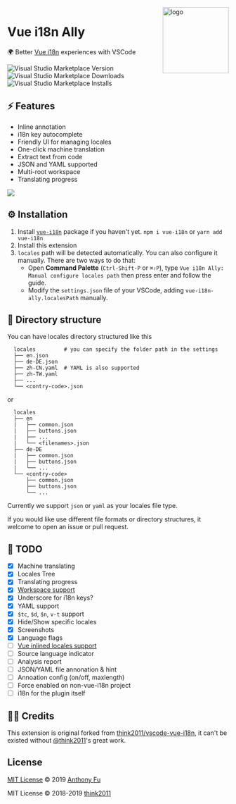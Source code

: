 <img src="https://raw.githubusercontent.com/antfu/vue-i18n-ally/master/static/logo.png" alt="logo" width="150" align="right"/>

# Vue i18n Ally

🌍 Better [Vue i18n](https://github.com/kazupon/vue-i18n) experiences with VSCode

![Visual Studio Marketplace Version](https://img.shields.io/visual-studio-marketplace/v/antfu.vue-i18n-ally.svg?style=flat-square)
![Visual Studio Marketplace Downloads](https://img.shields.io/visual-studio-marketplace/d/antfu.vue-i18n-ally.svg?style=flat-square)
![Visual Studio Marketplace Installs](https://img.shields.io/visual-studio-marketplace/i/antfu.vue-i18n-ally.svg?style=flat-square)


## ⚡ Features

- Inline annotation
- i18n key autocomplete
- Friendly UI for managing locales
- One-click machine translation
- Extract text from code
- JSON and YAML supported
- Multi-root workspace
- Translating progress

![](https://raw.githubusercontent.com/antfu/vue-i18n-ally/master/screenshots/overview.png)


## ⚙ Installation

1. Install [`vue-i18n`](https://github.com/kazupon/vue-i18n) package if you haven't yet. `npm i vue-i18n` or `yarn add vue-i18n`
2. Install this extension
3. `locales` path will be detected automatically. You can also configure it manually. There are two ways to do that:
   - Open **Command Palette** (`Ctrl-Shift-P` or `⌘⇧P`), type `Vue i18n Ally: Manual configure locales path` then press enter and follow the guide.
   - Modify the `settings.json` file of your VSCode, adding `vue-i18n-ally.localesPath` manually.

## 📂 Directory structure

You can have locales directory structured like this

```
  locales         # you can specify the folder path in the settings
  ├── en.json
  ├── de-DE.json
  ├── zh-CN.yaml  # YAML is also supported
  ├── zh-TW.yaml
  ├── ...
  └── <contry-code>.json
```

or

```
  locales
  ├── en
  |   ├── common.json
  |   ├── buttons.json
  |   ├── ...
  |   └── <filenames>.json
  ├── de-DE
  |   ├── common.json
  |   ├── buttons.json
  |   └── ...
  └── <contry-code>
      ├── common.json
      ├── buttons.json
      └── ...
```

Currently we support `json` or `yaml` as your locales file type.

If you would like use different file formats or directory structures, it welcome to open an issue or pull request.

## 📅 TODO

- [x] Machine translating
- [x] Locales Tree
- [x] Translating progress
- [x] [Workspace support](https://github.com/microsoft/vscode-extension-samples/blob/master/basic-multi-root-sample/src/extension.ts)
- [x] Underscore for i18n keys?
- [x] YAML support
- [x] `$tc`, `$d`, `$n`, `v-t` support
- [x] Hide/Show specific locales
- [x] Screenshots
- [x] Language flags
- [ ] [Vue inlined locales support](http://kazupon.github.io/vue-i18n/guide/sfc.html)
- [ ] Source language indicator
- [ ] Analysis report
- [ ] JSON/YAML file annonation & hint
- [ ] Annoation config (on/off, maxlength)
- [ ] Force enabled on non-vue-i18n project
- [ ] i18n for the plugin itself

## 👨‍💻 Credits

This extension is original forked from [think2011/vscode-vue-i18n](https://github.com/think2011/vscode-vue-i18n), it can't be existed without [@think2011](https://github.com/think2011)'s great work.

## License

[MIT License](https://github.com/antfu/vue-i18n-ally/blob/master/LICENSE) © 2019 [Anthony Fu](https://github.com/antfu)

MIT License © 2018-2019 [think2011](https://github.com/think2011)
